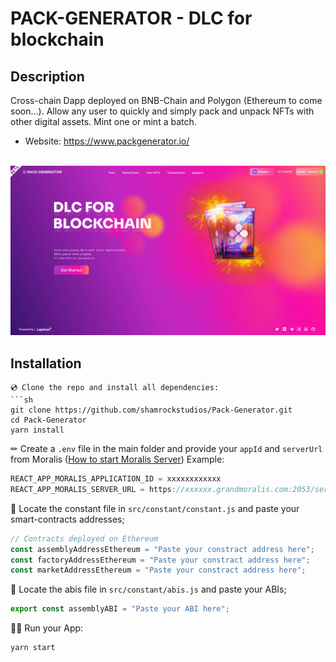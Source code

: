 # PACK-GENERATOR - DLC for blockchain

## Description

Cross-chain Dapp deployed on BNB-Chain and Polygon (Ethereum to come soon...). Allow any user to quickly and simply pack and unpack NFTs with other digital assets.
Mint one or mint a batch.

- Website: https://www.packgenerator.io/
  <br></br>

![Preview](./preview.png)

## Installation

````
💿 Clone the repo and install all dependencies:
```sh
git clone https://github.com/shamrockstudios/Pack-Generator.git
cd Pack-Generator
yarn install
````

✏ Create a `.env` file in the main folder and provide your `appId` and `serverUrl` from Moralis ([How to start Moralis Server](https://docs.moralis.io/moralis-server/getting-started/create-a-moralis-server))
Example:

```jsx
REACT_APP_MORALIS_APPLICATION_ID = xxxxxxxxxxxx
REACT_APP_MORALIS_SERVER_URL = https://xxxxxx.grandmoralis.com:2053/server
```

🔎 Locate the constant file in `src/constant/constant.js` and paste your smart-contracts addresses;

```jsx
// Contracts deployed on Ethereum
const assemblyAddressEthereum = "Paste your constract address here";
const factoryAddressEthereum = "Paste your constract address here";
const marketAddressEthereum = "Paste your constract address here";
```

🔎 Locate the abis file in `src/constant/abis.js` and paste your ABIs;

```jsx
export const assemblyABI = "Paste your ABI here";
```

🚴‍♂️ Run your App:

```sh
yarn start
```
